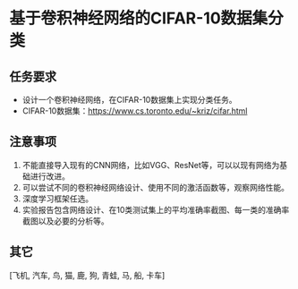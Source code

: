 # 基于卷积神经网络的CIFAR-10数据集分类

## 任务要求
- 设计一个卷积神经网络，在CIFAR-10数据集上实现分类任务。
- CIFAR-10数据集：https://www.cs.toronto.edu/~kriz/cifar.html

## 注意事项
1. 不能直接导入现有的CNN网络，比如VGG、ResNet等，可以以现有网络为基础进行改进。
2. 可以尝试不同的卷积神经网络设计、使用不同的激活函数等，观察网络性能。
3. 深度学习框架任选。
4. 实验报告包含网络设计、在10类测试集上的平均准确率截图、每一类的准确率截图以及必要的分析等。

## 其它
[飞机, 汽车, 鸟, 猫, 鹿, 狗, 青蛙, 马, 船, 卡车]